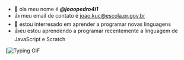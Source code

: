 - 👋 ola meu nome é ***@joaopedro4i1***
- 👍 meu email de contato é joao.kuc@escola.pr.gov.br
- 🌱 estou interresado em aprender a programar novas linguagens
- 👍eu estou aprendendo a programar recentemente a linguagem de JavaScript e Scratch

[![Typing GIF](https://media.tenor.com/iANHh2XaGF0AAAAM/qsmp-juanaflippa.gif)





<!---
joaopedro4i1/joaopedro4i1 is a ✨ special ✨ repository because its `README.md` (this file) appears on your GitHub profile.
You can click the Preview link to take a look at your changes.
--->



